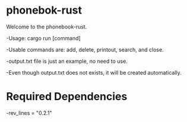# phonebok-rust

Welcome to the phonebook-rust.

-Usage: cargo run [command]

-Usable commands are:
add, delete, printout, search, and close.

-output.txt file is just an example, no need to use.

-Even though output.txt does not exists, it will be created automatically.

# Required Dependencies
-rev_lines = "0.2.1"
